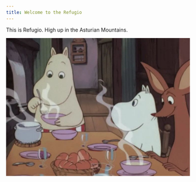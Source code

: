 ```yaml
---
title: Welcome to the Refugio
---
```

This is Refugio. High up in the Asturian Mountains.



![](files/moomins-food.jpg)